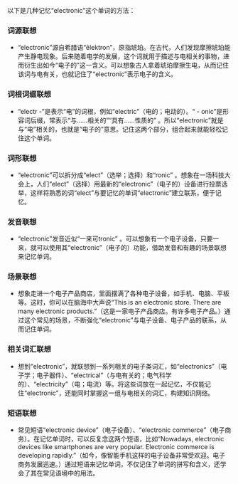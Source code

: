 以下是几种记忆“electronic”这个单词的方法：

### 词源联想
 - “electronic”源自希腊语“ēlektron”，原指琥珀。在古代，人们发现摩擦琥珀能产生静电现象。后来随着电学的发展，这个词就用于描述与电相关的事物，进而衍生出如今“电子的”这一含义。可以想象古人拿着琥珀摩擦生电，从而记住该词与电有关，也就记住了“electronic”表示电子的含义。

### 词根词缀联想
 - “electr -”是表示“电”的词根，例如“electric”（电的；电动的）。“ - onic”是形容词后缀，常表示“与……相关的”“具有……性质的” 。所以“electronic”就是与“电”相关的，也就是“电子的”意思。记住这两个部分，组合起来就能轻松记住这个单词。

### 词形联想
 - “electronic”可以拆分成“elect”（选举；选择）和“ronic” 。想象在一场科技大会上，人们“elect”（选择）用最新的“electronic”（电子的）设备进行投票选举，这样将熟悉的词“elect”与要记忆的单词“electronic”建立联系，便于记忆。

### 发音联想
 - “electronic”发音近似“一来可tronic” 。可以想象有一个电子设备，只要一来，就可以使用其“electronic”（电子的）功能，借助发音和有趣的场景联想来记忆单词。

### 场景联想
 - 想象走进一个电子产品商店，里面摆满了各种电子设备，如手机、电脑、平板等。这时，你可以在脑海中大声说“This is an electronic store. There are many electronic products.”（这是一家电子产品商店。有许多电子产品。）通过这个常见的场景，不断强化“electronic”与电子设备、电子产品的联系，从而记住单词。

### 相关词汇联想
 - 想到“electronic”，就联想到一系列相关的电子类词汇，如“electronics”（电子学；电子器件）、“electrical”（与电有关的；电气科学的）、“electricity”（电；电流）等。将这些词放在一起记忆，不仅能记住“electronic”，还能同时掌握这一组与电相关的词汇，构建知识网络。

### 短语联想
 - 常见短语“electronic device”（电子设备）、“electronic commerce”（电子商务）。在记忆单词时，可以反复念这两个短语，比如“Nowadays, electronic devices like smartphones are very popular. Electronic commerce is developing rapidly.”（如今，像智能手机这样的电子设备非常受欢迎。电子商务发展迅速。）通过短语来记忆单词，不仅记住了单词的拼写和含义，还学会了其在常见语境中的用法。 